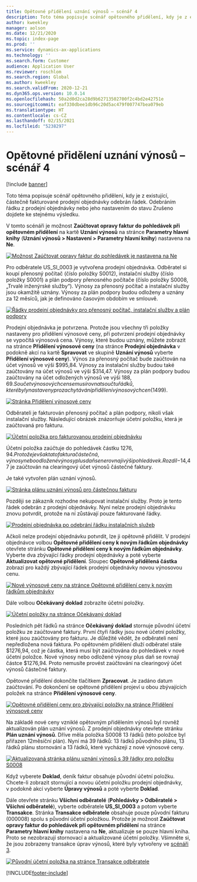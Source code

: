 ```yaml
---
title: Opětovné přidělení uznání výnosů – scénář 4
description: Toto téma popisuje scénář opětovného přidělení, kdy je z existující, částečně fakturované prodejní objednávky odebrán řádek. Odebráním řádku z prodejní objednávky nebo jeho nastavením do stavu Zrušeno dojdete ke stejnému výsledku.
author: kweekley
manager: aolson
ms.date: 12/21/2020
ms.topic: index-page
ms.prod: ''
ms.service: dynamics-ax-applications
ms.technology: ''
ms.search.form: Customer
audience: Application User
ms.reviewer: roschlom
ms.search.region: Global
ms.author: kweekley
ms.search.validFrom: 2020-12-21
ms.dyn365.ops.version: 10.0.14
ms.openlocfilehash: 50a2d0d2ca28d9b62713502700f2c4bd2e42751e
ms.sourcegitcommit: eaf330dbee1db96c20d5ac479f007747bea079eb
ms.translationtype: HT
ms.contentlocale: cs-CZ
ms.lasthandoff: 02/15/2021
ms.locfileid: "5238297"
---
```

# <a name="revenue-recognition-reallocation--scenario-4"></a>Opětovné přidělení uznání výnosů – scénář 4

[!include [banner](../includes/banner.md)]

Toto téma popisuje scénář opětovného přidělení, kdy je z existující, částečně fakturované prodejní objednávky odebrán řádek. Odebráním řádku z prodejní objednávky nebo jeho nastavením do stavu Zrušeno dojdete ke stejnému výsledku.

V tomto scénáři je možnost **Zaúčtovat opravy faktur do pohledávek při opětovném přidělení** na kartě **Uznání výnosů** na stránce **Parametry hlavní knihy** (**Uznání výnosů \> Nastavení \> Parametry hlavní knihy**) nastavena na **Ne**.

[![Možnost Zaúčtovat opravy faktur do pohledávek je nastavena na Ne](./media/37_rev-rec-scenarios.png)](./media/37_rev-rec-scenarios.png)

Pro odběratele US\_SI\_0003 je vytvořena prodejní objednávka. Odběratel si koupí přenosný počítač (číslo položky S0012), instalační služby (číslo položky S0001) a plán podpory přenosného počítače (číslo položky S0008, „Trvalé inženýrské služby“). Výnosy za přenosný počítač a instalační služby jsou okamžitě uznány. Výnosy za plán podpory budou odloženy a uznány za 12 měsíců, jak je definováno časovým obdobím ve smlouvě.

[![Řádky prodejní objednávky pro přenosný počítač, instalační služby a plán podpory](./media/38_rev-rec-scenarios.png)](./media/38_rev-rec-scenarios.png)

Prodejní objednávka je potvrzena. Protože jsou všechny tři položky nastaveny pro přidělení výnosové ceny, při potvrzení prodejní objednávky se vypočítá výnosová cena. Výnosy, které budou uznány, můžete zobrazit na stránce **Přidělení výnosové ceny** (na stránce **Prodejní objednávka** v podokně akcí na kartě **Spravovat** ve skupině **Uznání výnosů** vyberte **Přidělení výnosové ceny**). Výnos za přenosný počítač bude zaúčtován na účet výnosů ve výši $995,84. Výnosy za instalační služby budou také zaúčtovány na účet výnosů ve výši $314,47. Výnosy za plán podpory budou zaúčtovány na účet odložených výnosů ve výši $188,69. Součet výnosových cen se musí rovnat součtu řádků, které byly nastaveny pro zachytávání přidělení výnosových cen ($1499).

[![Stránka Přidělení výnosové ceny](./media/39_rev-rec-scenarios.png)](./media/39_rev-rec-scenarios.png)

Odběrateli je fakturován přenosný počítač a plán podpory, nikoli však instalační služby. Následující obrázek znázorňuje účetní položku, která je zaúčtovaná pro fakturu.

[![Účetní položka pro fakturovanou prodejní objednávku](./media/40_rev-rec-scenarios.png)](./media/40_rev-rec-scenarios.png)

Účetní položka zaúčtuje do pohledávek částku $1276,94. Protože je však tato faktura částečná, výnosy nebo odložené výnosy plus daň se nerovnají výši pohledávek. Rozdíl -$14,47 je zaúčtován na clearingový účet výnosů částečné faktury.

Je také vytvořen plán uznání výnosů.

[![Stránka plánu uznání výnosů pro částečnou fakturu](./media/41_rev-rec-scenarios.png)](./media/41_rev-rec-scenarios.png)

Později se zákazník rozhodne nekupovat instalační služby. Proto je tento řádek odebrán z prodejní objednávky. Nyní nelze prodejní objednávku znovu potvrdit, protože na ní zůstávají pouze fakturované řádky.

[![Prodejní objednávka po odebrání řádku instalačních služeb](./media/42_rev-rec-scenarios.png)](./media/42_rev-rec-scenarios.png)

Ačkoli nelze prodejní objednávku potvrdit, lze ji opětovně přidělit. V prodejní objednávce volbou **Opětovné přidělení ceny k novým řádkům objednávky** otevřete stránku **Opětovné přidělení ceny k novým řádkům objednávky**. Vyberte dva zbývající řádky prodejní objednávky a poté vyberte **Aktualizovat opětovné přidělení**. Sloupec **Opětovně přidělená částka** zobrazí pro každý zbývající řádek prodejní objednávky novou výnosovou cenu.

[![Nové výnosové ceny na stránce Opětovné přidělení ceny k novým řádkům objednávky](./media/43_rev-rec-scenarios.png)](./media/43_rev-rec-scenarios.png)

Dále volbou **Očekávaný doklad** zobrazíte účetní položky.

[![Účetní položky na stránce Očekávaný doklad](./media/44_rev-rec-scenarios.png)](./media/44_rev-rec-scenarios.png)

Posledních pět řádků na stránce **Očekávaný doklad** stornuje původní účetní položku ze zaúčtované faktury. První čtyři řádky jsou nové účetní položky, které jsou zaúčtovány pro fakturu. Je důležité vědět, že odběrateli není nepředložena nová faktura. Po opětovném přidělení dluží odběratel stále $1276,94, což je částka, která musí být zaúčtována do pohledávek v nové účetní položce. Nové výnosy nebo odložené výnosy plus daň se rovnají částce $1276,94. Proto nemusíte provést zaúčtování na clearingový účet výnosů částečné faktury.

Opětovné přidělení dokončíte tlačítkem **Zpracovat**. Je zadáno datum zaúčtování. Po dokončení se opětovné přidělení projeví u obou zbývajících položek na stránce **Přidělení výnosové ceny**.

[![Opětovné přidělení ceny pro zbývající položky na stránce Přidělení výnosové ceny](./media/45_rev-rec-scenarios.png)](./media/45_rev-rec-scenarios.png)

Na základě nové ceny vzniklé opětovným přidělením výnosů byl rovněž aktualizován plán uznání výnosů. Z prodejní objednávky otevřete stránku **Plán uznání výnosů**. Dříve měla položka S0008 13 řádků (této položce byl přiřazen 12měsíční plán). Nyní má 39 řádků: 13 řádků původního plánu, 13 řádků plánu stornování a 13 řádků, které vycházejí z nové výnosové ceny.

[![Aktualizovaná stránka plánu uznání výnosů s 39 řádky pro položku S0008](./media/46_rev-rec-scenarios.png)](./media/46_rev-rec-scenarios.png)

Když vyberete **Doklad**, deník faktur obsahuje původní účetní položku. Chcete-li zobrazit stornující a novou účetní položku prodejní objednávky, v podokně akcí vyberte **Úpravy výnosů** a poté vyberte **Doklad**.

Dále otevřete stránku **Všichni odběratelé** (**Pohledávky \> Odběratelé \> Všichni odběratelé**), vyberte odběratele **US\_SI\_0003** a potom vyberte **Transakce**. Stránka **Transakce odběratele** obsahuje pouze původní fakturu (000008) spolu s původní účetní položkou. Protože je možnost **Zaúčtovat opravy faktur do pohledávek při opětovném přidělení** na stránce **Parametry hlavní knihy** nastavena na **Ne**, aktualizuje se pouze hlavní kniha. Proto se nezobrazují stornovací a aktualizované účetní položky. Všimněte si, že jsou zobrazeny transakce úprav výnosů, které byly vytvořeny ve [scénáři 3](rev-rec-reallocation-scenario-3.md).

[![Původní účetní položka na stránce Transakce odběratele](./media/47_rev-rec-scenarios.png)](./media/47_rev-rec-scenarios.png)


[!INCLUDE[footer-include](../../includes/footer-banner.md)]